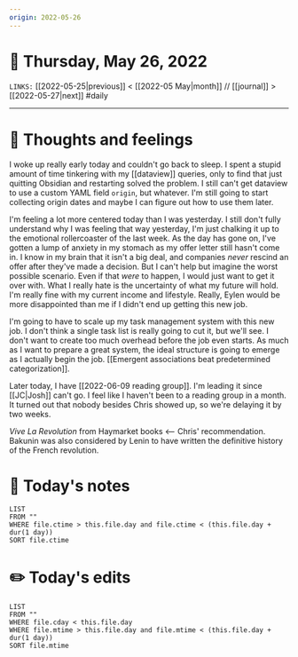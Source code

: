 ```yaml
---
origin: 2022-05-26
---
```

# 📅 Thursday, May 26, 2022
`LINKS:` [[2022-05-25|previous]] < [[2022-05 May|month]] // [[journal]] > [[2022-05-27|next]] 
#daily

---
# 💭 Thoughts and feelings
I woke up really early today and couldn't go back to sleep. I spent a stupid amount of time tinkering with my [[dataview]] queries, only to find that just quitting Obsidian and restarting solved the problem. I still can't get dataview to use a custom YAML field `origin`, but whatever. I'm still going to start collecting origin dates and maybe I can figure out how to use them later. 

I'm feeling a lot more centered today than I was yesterday. I still don't fully understand why I was feeling that way yesterday, I'm just chalking it up to the emotional rollercoaster of the last week. As the day has gone on, I've gotten a lump of anxiety in my stomach as my offer letter still hasn't come in. I know in my brain that it isn't a big deal, and companies *never* rescind an offer after they've made a decision. But I can't help but imagine the worst possible scenario. Even if that *were* to happen, I would just want to get it over with. What I really hate is the uncertainty of what my future will hold. I'm really fine with my current income and lifestyle. Really, Eylen would be more disappointed than me if I didn't end up getting this new job. 

I'm going to have to scale up my task management system with this new job. I don't think a single task list is really going to cut it, but we'll see. I don't want to create too much overhead before the job even starts. As much as I want to prepare a great system, the ideal structure is going to emerge as I actually begin the job. [[Emergent associations beat predetermined categorization]]. 

Later today, I have [[2022-06-09 reading group]]. I'm leading it since [[JC|Josh]] can't go. I feel like I haven't been to a reading group in a month. It turned out that nobody besides Chris showed up, so we're delaying it by two weeks. 

*Vive La Revolution* from Haymarket books <-- Chris' recommendation. Bakunin was also considered by Lenin to have written the definitive history of the French revolution. 

# 📝 Today's notes
```dataview
LIST 
FROM ""
WHERE file.ctime > this.file.day and file.ctime < (this.file.day + dur(1 day))
SORT file.ctime
```
# ✏️ Today's edits
```dataview
LIST
FROM ""
WHERE file.cday < this.file.day
WHERE file.mtime > this.file.day and file.mtime < (this.file.day + dur(1 day))
SORT file.mtime
```